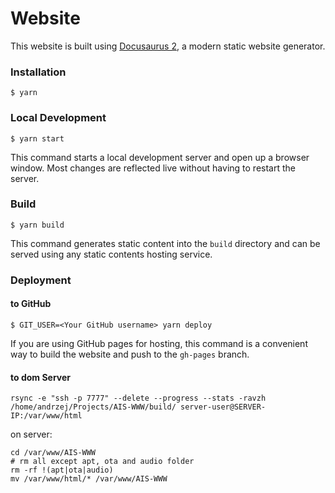 # Website

This website is built using [Docusaurus 2](https://v2.docusaurus.io/), a modern static website generator.

### Installation

```
$ yarn
```

### Local Development

```
$ yarn start
```

This command starts a local development server and open up a browser window. Most changes are reflected live without having to restart the server.

### Build

```
$ yarn build
```

This command generates static content into the `build` directory and can be served using any static contents hosting service.

### Deployment


#### to GitHub
```
$ GIT_USER=<Your GitHub username> yarn deploy
```

If you are using GitHub pages for hosting, this command is a convenient way to build the website and push to the `gh-pages` branch.


#### to dom Server

```
rsync -e "ssh -p 7777" --delete --progress --stats -ravzh /home/andrzej/Projects/AIS-WWW/build/ server-user@SERVER-IP:/var/www/html
```

on server:
```
cd /var/www/AIS-WWW
# rm all except apt, ota and audio folder
rm -rf !(apt|ota|audio)
mv /var/www/html/* /var/www/AIS-WWW
```
